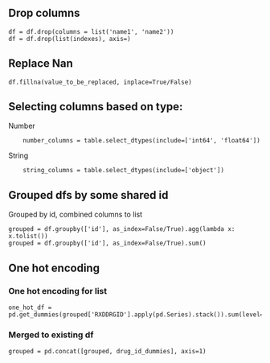 ## Drop columns

```
df = df.drop(columns = list('name1', 'name2'))
df = df.drop(list(indexes), axis=)
```

## Replace Nan

```
df.fillna(value_to_be_replaced, inplace=True/False)
```

## Selecting columns based on type:

Number

```
    number_columns = table.select_dtypes(include=['int64', 'float64'])
```

String

```
    string_columns = table.select_dtypes(include=['object'])
```


## Grouped dfs by some shared id

Grouped by id, combined columns to list

```
grouped = df.groupby(['id'], as_index=False/True).agg(lambda x: x.tolist())
grouped = df.groupby(['id'], as_index=False/True).sum()
```

## One hot encoding

### One hot encoding for list

```
one_hot_df = pd.get_dummies(grouped['RXDDRGID'].apply(pd.Series).stack()).sum(level=0)
```

### Merged to existing df

```
grouped = pd.concat([grouped, drug_id_dummies], axis=1)
```

